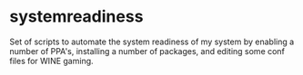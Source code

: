 # systemreadiness
Set of scripts to automate the system readiness of my system by enabling a number of PPA's, installing a number of packages, and editing some conf files for WINE gaming.

